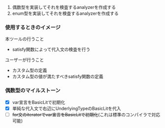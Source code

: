 
1. 偶数型を実装してそれを検査するanalyzerを作成する
2. enum型を実装してそれを検査するanalyzerを作成する

### 使用するときのイメージ

本ツールの行うこと

- satisfy関数によって代入文の検査を行う

ユーザーが行うこと

- カスタム型の定義
- カスタム型の値が満たすべきsatisfy関数の定義


### 偶数型のマイルストーン
- [x] var宣言をBasicLitで初期化
- [x] 単純な代入文で右辺にUnderlyingTypeのBasicLitを代入
- [ ] ~~for文のiteratorでvar宣言をBasicLitで初期化~~(これは標準のコンパイラで対応可能)